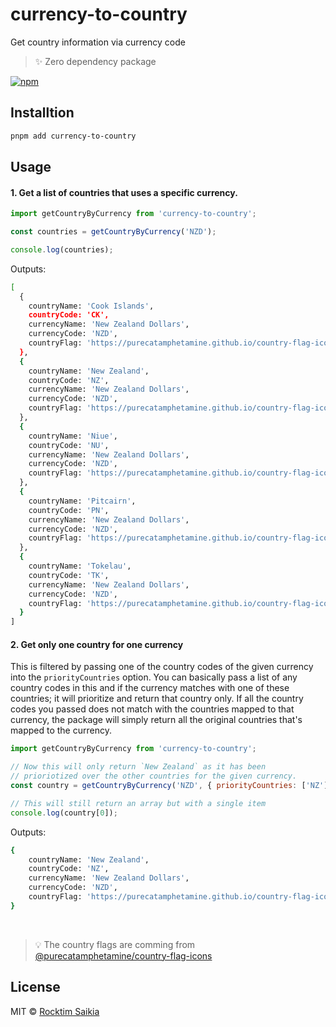 # currency-to-country

Get country information via currency code

> :sparkles: Zero dependency package

[![npm](https://img.shields.io/npm/v/currency-to-country?color=bright)](https://npmjs.com/package/currency-to-country)

## Installtion

```sh
pnpm add currency-to-country
```

## Usage

#### 1. Get a list of countries that uses a specific currency.

```javascript
import getCountryByCurrency from 'currency-to-country';

const countries = getCountryByCurrency('NZD');

console.log(countries);
```

Outputs:

```sh
[
  {
    countryName: 'Cook Islands',
    countryCode: 'CK',
    currencyName: 'New Zealand Dollars',
    currencyCode: 'NZD',
    countryFlag: 'https://purecatamphetamine.github.io/country-flag-icons/3x2/CK.svg'
  },
  {
    countryName: 'New Zealand',
    countryCode: 'NZ',
    currencyName: 'New Zealand Dollars',
    currencyCode: 'NZD',
    countryFlag: 'https://purecatamphetamine.github.io/country-flag-icons/3x2/NZ.svg'
  },
  {
    countryName: 'Niue',
    countryCode: 'NU',
    currencyName: 'New Zealand Dollars',
    currencyCode: 'NZD',
    countryFlag: 'https://purecatamphetamine.github.io/country-flag-icons/3x2/NU.svg'
  },
  {
    countryName: 'Pitcairn',
    countryCode: 'PN',
    currencyName: 'New Zealand Dollars',
    currencyCode: 'NZD',
    countryFlag: 'https://purecatamphetamine.github.io/country-flag-icons/3x2/PN.svg'
  },
  {
    countryName: 'Tokelau',
    countryCode: 'TK',
    currencyName: 'New Zealand Dollars',
    currencyCode: 'NZD',
    countryFlag: 'https://purecatamphetamine.github.io/country-flag-icons/3x2/TK.svg'
  }
]
```

#### 2. Get only one country for one currency

This is filtered by passing one of the country codes of the given currency into the `priorityCountries` option. You can basically pass a list of any country codes in this and if the currency matches with one of these countries; it will prioritize and return that country only. If all the country codes you passed does not match with the countries mapped to that currency, the package will simply return all the original countries that's mapped to the currency.

```javascript
import getCountryByCurrency from 'currency-to-country';

// Now this will only return `New Zealand` as it has been
// prioriotized over the other countries for the given currency.
const country = getCountryByCurrency('NZD', { priorityCountries: ['NZ'] });

// This will still return an array but with a single item
console.log(country[0]);
```

Outputs:

```sh
{
    countryName: 'New Zealand',
    countryCode: 'NZ',
    currencyName: 'New Zealand Dollars',
    currencyCode: 'NZD',
    countryFlag: 'https://purecatamphetamine.github.io/country-flag-icons/3x2/NZ.svg'
}
```

<br/>

> :bulb: The country flags are comming from [@purecatamphetamine/country-flag-icons](https://github.com/purecatamphetamine/country-flag-icons)

## License

MIT &copy; [Rocktim Saikia](https://rocktimsaikia.dev)
